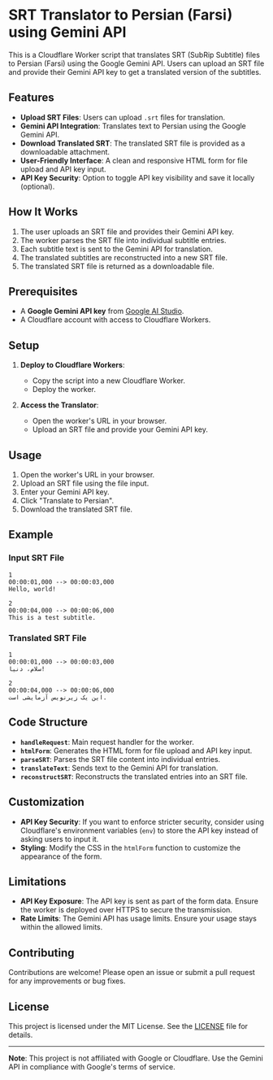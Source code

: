# SRT Translator to Persian (Farsi) using Gemini API

This is a Cloudflare Worker script that translates SRT (SubRip Subtitle) files to Persian (Farsi) using the Google Gemini API. Users can upload an SRT file and provide their Gemini API key to get a translated version of the subtitles.

## Features

- **Upload SRT Files**: Users can upload `.srt` files for translation.
- **Gemini API Integration**: Translates text to Persian using the Google Gemini API.
- **Download Translated SRT**: The translated SRT file is provided as a downloadable attachment.
- **User-Friendly Interface**: A clean and responsive HTML form for file upload and API key input.
- **API Key Security**: Option to toggle API key visibility and save it locally (optional).

## How It Works

1. The user uploads an SRT file and provides their Gemini API key.
2. The worker parses the SRT file into individual subtitle entries.
3. Each subtitle text is sent to the Gemini API for translation.
4. The translated subtitles are reconstructed into a new SRT file.
5. The translated SRT file is returned as a downloadable file.

## Prerequisites

- A **Google Gemini API key** from [Google AI Studio](https://aistudio.google.com/).
- A Cloudflare account with access to Cloudflare Workers.

## Setup

1. **Deploy to Cloudflare Workers**:
   - Copy the script into a new Cloudflare Worker.
   - Deploy the worker.

3. **Access the Translator**:
   - Open the worker's URL in your browser.
   - Upload an SRT file and provide your Gemini API key.

## Usage

1. Open the worker's URL in your browser.
2. Upload an SRT file using the file input.
3. Enter your Gemini API key.
4. Click "Translate to Persian".
5. Download the translated SRT file.

## Example

### Input SRT File
```
1
00:00:01,000 --> 00:00:03,000
Hello, world!

2
00:00:04,000 --> 00:00:06,000
This is a test subtitle.
```

### Translated SRT File
```
1
00:00:01,000 --> 00:00:03,000
سلام، دنیا!

2
00:00:04,000 --> 00:00:06,000
این یک زیرنویس آزمایشی است.
```

## Code Structure

- **`handleRequest`**: Main request handler for the worker.
- **`htmlForm`**: Generates the HTML form for file upload and API key input.
- **`parseSRT`**: Parses the SRT file content into individual entries.
- **`translateText`**: Sends text to the Gemini API for translation.
- **`reconstructSRT`**: Reconstructs the translated entries into an SRT file.

## Customization

- **API Key Security**: If you want to enforce stricter security, consider using Cloudflare's environment variables (`env`) to store the API key instead of asking users to input it.
- **Styling**: Modify the CSS in the `htmlForm` function to customize the appearance of the form.

## Limitations

- **API Key Exposure**: The API key is sent as part of the form data. Ensure the worker is deployed over HTTPS to secure the transmission.
- **Rate Limits**: The Gemini API has usage limits. Ensure your usage stays within the allowed limits.

## Contributing

Contributions are welcome! Please open an issue or submit a pull request for any improvements or bug fixes.

## License

This project is licensed under the MIT License. See the [LICENSE](LICENSE) file for details.

---

**Note**: This project is not affiliated with Google or Cloudflare. Use the Gemini API in compliance with Google's terms of service.
